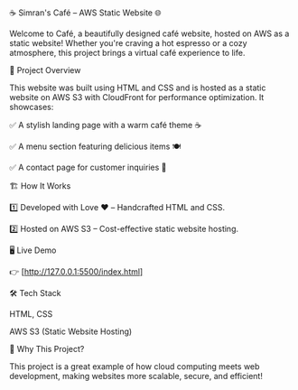 ☕ Simran's Café  – AWS Static Website 🌐

Welcome to Café, a beautifully designed café website, hosted on AWS as a static website! Whether you're craving a hot espresso or a cozy atmosphere, this project brings a virtual café experience to life.

🚀 Project Overview

This website was built using HTML and CSS and is hosted as a static website on AWS S3 with CloudFront for performance optimization. It showcases:

✅ A stylish landing page with a warm café theme ☕

✅ A menu section featuring delicious items 🍽

✅ A contact page for customer inquiries 📩

🏗 How It Works

1️⃣ Developed with Love ❤️ – Handcrafted HTML and CSS.

2️⃣ Hosted on AWS S3 – Cost-effective static website hosting.

🖥 Live Demo

👉 [http://127.0.0.1:5500/index.html]

🛠 Tech Stack

HTML, CSS

AWS S3 (Static Website Hosting)

🌟 Why This Project?

This project is a great example of how cloud computing meets web development, making websites more scalable, secure, and efficient!

